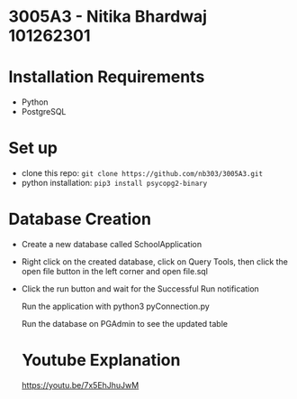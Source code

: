 # 3005A3 - Nitika Bhardwaj 101262301

# Installation Requirements
* Python
* PostgreSQL

# Set up
* clone this repo: ```git clone https://github.com/nb303/3005A3.git```
* python installation: ```pip3 install psycopg2-binary```

# Database Creation
* Create a new database called SchoolApplication
* Right click on the created database, click on Query Tools, then click the open file button in the left corner and open file.sql
* Click the run button and wait for the Successful Run notification

  Run the application with python3 pyConnection.py

  Run the database on PGAdmin to see the updated table


  # Youtube Explanation
  https://youtu.be/7x5EhJhuJwM
